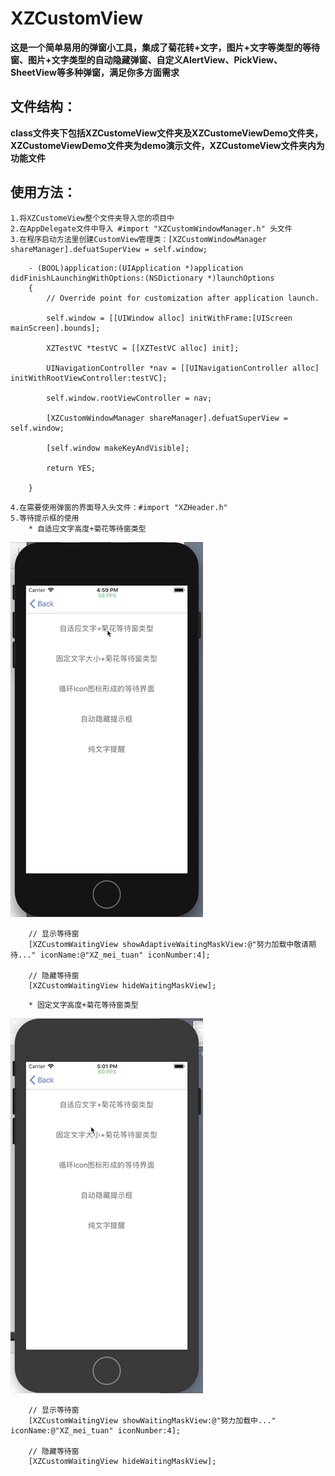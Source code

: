 # XZCustomView
**这是一个简单易用的弹窗小工具，集成了菊花转+文字，图片+文字等类型的等待窗、图片+文字类型的自动隐藏弹窗、自定义AlertView、PickView、SheetView等多种弹窗，满足你多方面需求**

## 文件结构：
**class文件夹下包括XZCustomeView文件夹及XZCustomeViewDemo文件夹，XZCustomeViewDemo文件夹为demo演示文件，XZCustomeView文件夹内为功能文件**

## 使用方法：
    1.将XZCustomeView整个文件夹导入您的项目中
    2.在AppDelegate文件中导入 #import "XZCustomWindowManager.h" 头文件
    3.在程序启动方法里创建CustomView管理类：[XZCustomWindowManager shareManager].defuatSuperView = self.window;
```
    - (BOOL)application:(UIApplication *)application didFinishLaunchingWithOptions:(NSDictionary *)launchOptions
    {
        // Override point for customization after application launch.

        self.window = [[UIWindow alloc] initWithFrame:[UIScreen mainScreen].bounds];

        XZTestVC *testVC = [[XZTestVC alloc] init];

        UINavigationController *nav = [[UINavigationController alloc] initWithRootViewController:testVC];

        self.window.rootViewController = nav;

        [XZCustomWindowManager shareManager].defuatSuperView = self.window;

        [self.window makeKeyAndVisible];

        return YES;

    }
```
    4.在需要使用弹窗的界面导入头文件：#import "XZHeader.h"
    5.等待提示框的使用
        * 自适应文字高度+菊花等待窗类型
![image](https://github.com/XZPersonalTest/Resources/blob/master/XZCustomView/waiting01.gif)

```
    // 显示等待窗
    [XZCustomWaitingView showAdaptiveWaitingMaskView:@"努力加载中敬请期待..." iconName:@"XZ_mei_tuan" iconNumber:4];
    
    // 隐藏等待窗
    [XZCustomWaitingView hideWaitingMaskView];
```
        * 固定文字高度+菊花等待窗类型
![image](https://github.com/XZPersonalTest/Resources/blob/master/XZCustomView/waiting02.gif)
```
    // 显示等待窗
    [XZCustomWaitingView showWaitingMaskView:@"努力加载中..." iconName:@"XZ_mei_tuan" iconNumber:4];

    // 隐藏等待窗
    [XZCustomWaitingView hideWaitingMaskView];
```


























